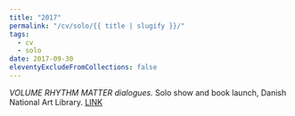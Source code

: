 ```yaml
---
title: "2017"
permalink: "/cv/solo/{{ title | slugify }}/"
tags:
  - cv
  - solo
date: 2017-09-30
eleventyExcludeFromCollections: false
---
```


<em>VOLUME RHYTHM MATTER dialogues.</em> Solo show and book launch, Danish National Art Library. [LINK](http://www.art-agenda.com/shows/book-release-and-exhibition-julie-sass%C2%A0at-the-danish-art-library%C2%A0/)
